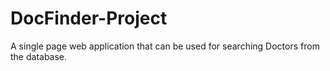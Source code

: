 # DocFinder-Project
A single page web application that can be used for searching Doctors from the database.
